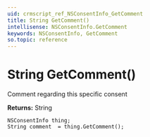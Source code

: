 ```yaml
---
uid: crmscript_ref_NSConsentInfo_GetComment
title: String GetComment()
intellisense: NSConsentInfo.GetComment
keywords: NSConsentInfo, GetComment
so.topic: reference
---
```


# String GetComment()

Comment regarding this specific consent

**Returns:** String

```crmscript
NSConsentInfo thing;
String comment  = thing.GetComment();
```

